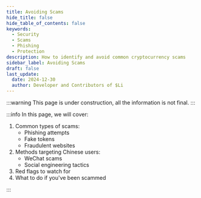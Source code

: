 ```yaml
---
title: Avoiding Scams
hide_title: false
hide_table_of_contents: false
keywords:
  - Security
  - Scams
  - Phishing
  - Protection
description: How to identify and avoid common cryptocurrency scams
sidebar_label: Avoiding Scams
draft: false
last_update:
  date: 2024-12-30
  author: Developer and Contributors of $Li
---
```


:::warning
This page is under construction, all the information is not final.
:::

:::info
In this page, we will cover:

1. Common types of scams:
   - Phishing attempts
   - Fake tokens
   - Fraudulent websites
2. Methods targeting Chinese users:
   - WeChat scams
   - Social engineering tactics
3. Red flags to watch for
4. What to do if you've been scammed

:::
